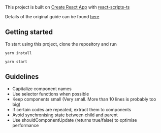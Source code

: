 This project is built on [Create React App](https://github.com/facebookincubator/create-react-app) with [react-scripts-ts](https://www.npmjs.com/package/react-scripts-ts)

Details of the original guide can be found [here](https://github.com/wmonk/create-react-app-typescript/blob/master/template/README.md)

## Getting started
To start using this project, clone the repository and run

`yarn install`

`yarn start`

## Guidelines
- Capitalize component names
- Use selector functions when possible
- Keep components small (Very small. More than 10 lines is probably too big)
- If certain codes are repeated, extract them to components
- Avoid synchronising state between child and parent
- Use shouldComponentUpdate (returns true/false) to optimise performance